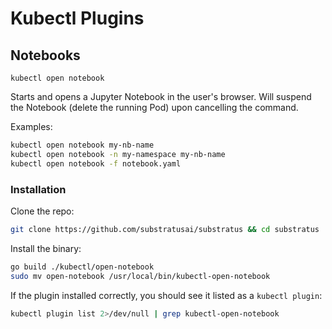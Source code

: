 # Kubectl Plugins

## Notebooks

`kubectl open notebook`

Starts and opens a Jupyter Notebook in the user's browser. Will suspend the Notebook (delete the running Pod) upon cancelling the command.

Examples:

```sh
kubectl open notebook my-nb-name
kubectl open notebook -n my-namespace my-nb-name
kubectl open notebook -f notebook.yaml
```

### Installation

Clone the repo:

```sh
git clone https://github.com/substratusai/substratus && cd substratus
```

Install the binary:

```sh
go build ./kubectl/open-notebook
sudo mv open-notebook /usr/local/bin/kubectl-open-notebook
```

If the plugin installed correctly, you should see it listed as a `kubectl plugin`:

```sh
kubectl plugin list 2>/dev/null | grep kubectl-open-notebook
```
